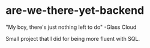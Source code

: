 # are-we-there-yet-backend
"My boy, there's just nothing left to do" -Glass Cloud

Small project that I did for being more fluent with SQL.
